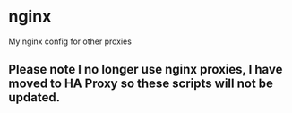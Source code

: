 # nginx
My nginx config for other proxies

## Please note I no longer use nginx proxies, I have moved to HA Proxy so these scripts will not be updated.
